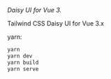 *Daisy UI for Vue 3.*

Tailwind CSS Daisy UI for Vue 3.x

yarn:
```sh
yarn
yarn dev
yarn build
yarn serve
```

